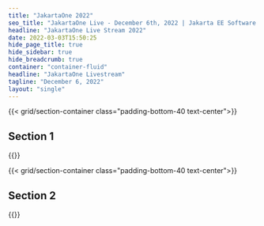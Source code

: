 ```yaml
---
title: "JakartaOne 2022"
seo_title: "JakartaOne Live - December 6th, 2022 | Jakarta EE Software | Cloud Native"
headline: "JakartaOne Live Stream 2022"
date: 2022-03-03T15:50:25
hide_page_title: true
hide_sidebar: true
hide_breadcrumb: true
container: "container-fluid"
headline: "JakartaOne Livestream"
tagline: "December 6, 2022"
layout: "single"
---
```


{{< grid/section-container class="padding-bottom-40 text-center">}}
  <h2>Section 1</h2>
{{</ grid/section-container >}}

{{< grid/section-container class="padding-bottom-40 text-center">}}
  <h2>Section 2</h2>
{{</ grid/section-container >}}
